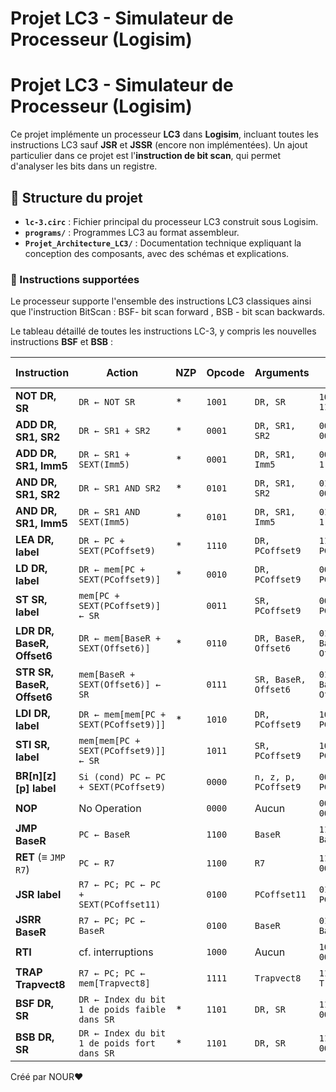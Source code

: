 
# Projet LC3 - Simulateur de Processeur (Logisim)

# Projet LC3 - Simulateur de Processeur (Logisim)

Ce projet implémente un processeur **LC3** dans **Logisim**, incluant toutes les instructions LC3 sauf **JSR** et **JSSR** (encore non implémentées). Un ajout particulier dans ce projet est l'**instruction de bit scan**, qui permet d'analyser les bits dans un registre.


## 📂 Structure du projet

- **`lc-3.circ`** : Fichier principal du processeur LC3 construit sous Logisim.
- **`programs/`** : Programmes LC3 au format assembleur.
- **`Projet_Architecture_LC3/`** : Documentation technique expliquant la conception des composants, avec des schémas et explications.

### 📜 Instructions supportées
Le processeur supporte l'ensemble des instructions LC3 classiques ainsi que l'instruction BitScan : BSF- bit scan forward , BSB - bit scan backwards.

Le tableau détaillé de toutes les instructions LC-3, y compris les nouvelles instructions **BSF** et **BSB** :

| **Instruction**        | **Action**                                      | **NZP** | **Opcode** | **Arguments**                          | **Format binaire**                  |  
|-------------------------|------------------------------------------------|---------|------------|----------------------------------------|-------------------------------------|  
| **NOT DR, SR**          | `DR ← NOT SR`                                  | *       | `1001`     | `DR, SR`                               | `1001 DR SR 111111`                 |  
| **ADD DR, SR1, SR2**    | `DR ← SR1 + SR2`                               | *       | `0001`     | `DR, SR1, SR2`                         | `0001 DR SR1 000 SR2`               |  
| **ADD DR, SR1, Imm5**   | `DR ← SR1 + SEXT(Imm5)`                        | *       | `0001`     | `DR, SR1, Imm5`                        | `0001 DR SR1 1 Imm5`                |  
| **AND DR, SR1, SR2**    | `DR ← SR1 AND SR2`                             | *       | `0101`     | `DR, SR1, SR2`                         | `0101 DR SR1 000 SR2`               |  
| **AND DR, SR1, Imm5**   | `DR ← SR1 AND SEXT(Imm5)`                      | *       | `0101`     | `DR, SR1, Imm5`                        | `0101 DR SR1 1 Imm5`                |  
| **LEA DR, label**       | `DR ← PC + SEXT(PCoffset9)`                    | *       | `1110`     | `DR, PCoffset9`                        | `1110 DR PCoffset9`                 |  
| **LD DR, label**        | `DR ← mem[PC + SEXT(PCoffset9)]`               | *       | `0010`     | `DR, PCoffset9`                        | `0010 DR PCoffset9`                 |  
| **ST SR, label**        | `mem[PC + SEXT(PCoffset9)] ← SR`               |         | `0011`     | `SR, PCoffset9`                        | `0011 SR PCoffset9`                 |  
| **LDR DR, BaseR, Offset6** | `DR ← mem[BaseR + SEXT(Offset6)]`           | *       | `0110`     | `DR, BaseR, Offset6`                   | `0110 DR BaseR Offset6`             |  
| **STR SR, BaseR, Offset6** | `mem[BaseR + SEXT(Offset6)] ← SR`           |         | `0111`     | `SR, BaseR, Offset6`                   | `0111 SR BaseR Offset6`             |  
| **LDI DR, label**       | `DR ← mem[mem[PC + SEXT(PCoffset9)]]`          | *       | `1010`     | `DR, PCoffset9`                        | `1010 DR PCoffset9`                 |  
| **STI SR, label**       | `mem[mem[PC + SEXT(PCoffset9)]] ← SR`          |         | `1011`     | `SR, PCoffset9`                        | `1011 SR PCoffset9`                 |  
| **BR[n][z][p] label**   | `Si (cond) PC ← PC + SEXT(PCoffset9)`          |         | `0000`     | `n, z, p, PCoffset9`                   | `0000 nzp PCoffset9`                |  
| **NOP**                 | No Operation                                   |         | `0000`     | Aucun                                  | `0000 0000 00000000`                |  
| **JMP BaseR**           | `PC ← BaseR`                                   |         | `1100`     | `BaseR`                                | `1100 000 BaseR 000000`             |  
| **RET** (≡ `JMP R7`)    | `PC ← R7`                                      |         | `1100`     | `R7`                                   | `1100 000 R7 000000`                |  
| **JSR label**           | `R7 ← PC; PC ← PC + SEXT(PCoffset11)`          |         | `0100`     | `PCoffset11`                           | `0100 1 PCoffset11`                 |  
| **JSRR BaseR**          | `R7 ← PC; PC ← BaseR`                          |         | `0100`     | `BaseR`                                | `0100 0 000 BaseR 000000`           |  
| **RTI**                 | cf. interruptions                              |         | `1000`     | Aucun                                  | `1000 000000000000`                 |  
| **TRAP Trapvect8**      | `R7 ← PC; PC ← mem[Trapvect8]`                 |         | `1111`     | `Trapvect8`                            | `1111 0000 Trapvect8`               |  
| **BSF DR, SR**          | `DR ← Index du bit 1 de poids faible dans SR`  | *       | `1101`     | `DR, SR`                               | `1101 DR SR 0 0000`                 |  
| **BSB DR, SR**          | `DR ← Index du bit 1 de poids fort dans SR`    | *       | `1101`     | `DR, SR`                               | `1101 DR SR 1 0000`                 |  


Créé par NOUR❤️

